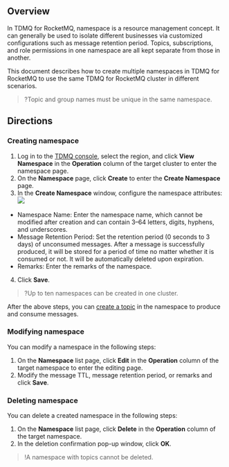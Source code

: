 ## Overview

In TDMQ for RocketMQ, namespace is a resource management concept. It can generally be used to isolate different businesses via customized configurations such as message retention period. Topics, subscriptions, and role permissions in one namespace are all kept separate from those in another.

This document describes how to create multiple namespaces in TDMQ for RocketMQ to use the same TDMQ for RocketMQ cluster in different scenarios.

>?Topic and group names must be unique in the same namespace.

## Directions

### Creating namespace

1. Log in to the [TDMQ console](https://console.intl.cloud.tencent.com/tdmq), select the region, and click **View Namespace** in the **Operation** column of the target cluster to enter the namespace page.
2. On the **Namespace** page, click **Create** to enter the **Create Namespace** page.
3. In the **Create Namespace** window, configure the namespace attributes:
![](https://qcloudimg.tencent-cloud.cn/raw/d39f18ded7ffbc7d0a42195d1a13d007.png)
 - Namespace Name: Enter the namespace name, which cannot be modified after creation and can contain 3–64 letters, digits, hyphens, and underscores.
 - Message Retention Period: Set the retention period (0 seconds to 3 days) of unconsumed messages. After a message is successfully produced, it will be stored for a period of time no matter whether it is consumed or not. It will be automatically deleted upon expiration.
 - Remarks: Enter the remarks of the namespace.
4. Click **Save**.
> ?Up to ten namespaces can be created in one cluster.

After the above steps, you can [create a topic](https://intl.cloud.tencent.com/document/product/1113/43124) in the namespace to produce and consume messages.

### Modifying namespace

You can modify a namespace in the following steps:

1. On the **Namespace** list page, click **Edit** in the **Operation** column of the target namespace to enter the editing page.
2. Modify the message TTL, message retention period, or remarks and click **Save**.

### Deleting namespace

You can delete a created namespace in the following steps:

1. On the **Namespace** list page, click **Delete** in the **Operation** column of the target namespace.
2. In the deletion confirmation pop-up window, click **OK**.

> !A namespace with topics cannot be deleted.
